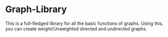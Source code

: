 # Graph-Library

This is a full-fledged library for all the basic functions of graphs. Using this, you can create weight/Unweighted directed and undirected graphs.
